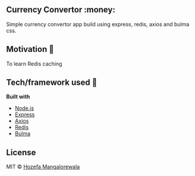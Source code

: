 ## Currency Convertor :money:

Simple currency convertor app build using express, redis, axios and bulma css.

## Motivation :star2:

To learn Redis caching

## Tech/framework used :star2:

<b>Built with</b>

- [Node.js](https://nodejs.org/en/)
- [Express](https://expressjs.com/)
- [Axios](https://github.com/axios/axios)
- [Redis](https://redis.io/)
- [Bulma](https://bulma.io/)

## License

MIT © [Hozefa Mangalorewala](hozefam@gmail.com)
